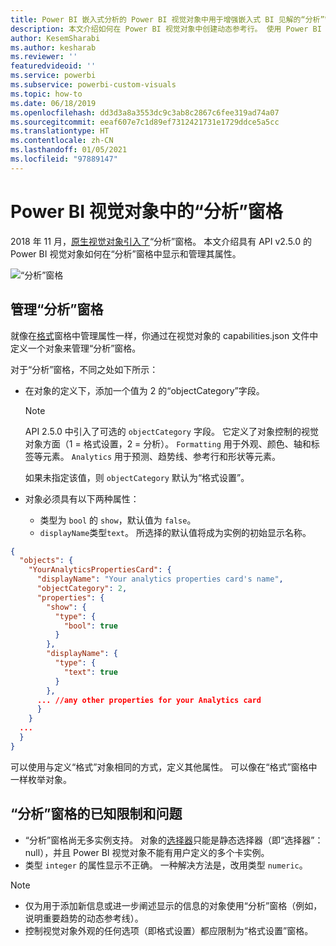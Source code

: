 ```yaml
---
title: Power BI 嵌入式分析的 Power BI 视觉对象中用于增强嵌入式 BI 见解的“分析”窗格
description: 本文介绍如何在 Power BI 视觉对象中创建动态参考行。 使用 Power BI 嵌入式分析改进嵌入式 BI 见解。
author: KesemSharabi
ms.author: kesharab
ms.reviewer: ''
featuredvideoid: ''
ms.service: powerbi
ms.subservice: powerbi-custom-visuals
ms.topic: how-to
ms.date: 06/18/2019
ms.openlocfilehash: dd3d3a8a3553dc9c3ab8c2867c6fee319ad74a07
ms.sourcegitcommit: eeaf607e7c1d89ef7312421731e1729ddce5a5cc
ms.translationtype: HT
ms.contentlocale: zh-CN
ms.lasthandoff: 01/05/2021
ms.locfileid: "97889147"
---
```

# <a name="the-analytics-pane-in-power-bi-visuals"></a>Power BI 视觉对象中的“分析”窗格

2018 年 11 月，[原生视觉对象引入了](../../transform-model/desktop-analytics-pane.md)“分析”窗格。
本文介绍具有 API v2.5.0 的 Power BI 视觉对象如何在“分析”窗格中显示和管理其属性。

![“分析”窗格](media/analytics-pane/visualization-pane-analytics-tab.png)

## <a name="manage-the-analytics-pane"></a>管理“分析”窗格

就像在[格式](./custom-visual-develop-tutorial-format-options.md)窗格中管理属性一样，你通过在视觉对象的 capabilities.json 文件中定义一个对象来管理“分析”窗格。

对于“分析”窗格，不同之处如下所示：

* 在对象的定义下，添加一个值为 2 的“objectCategory”字段。

    > [!NOTE]
    > API 2.5.0 中引入了可选的 `objectCategory` 字段。 它定义了对象控制的视觉对象方面（1 = 格式设置，2 = 分析）。 `Formatting` 用于外观、颜色、轴和标签等元素。 `Analytics` 用于预测、趋势线、参考行和形状等元素。
    >
    > 如果未指定该值，则 `objectCategory` 默认为“格式设置”。

* 对象必须具有以下两种属性：
    * 类型为 `bool` 的 `show`，默认值为 `false`。
    * `displayName`类型`text`。 所选择的默认值将成为实例的初始显示名称。

```json
{
  "objects": {
    "YourAnalyticsPropertiesCard": {
      "displayName": "Your analytics properties card's name",
      "objectCategory": 2,
      "properties": {
        "show": {
          "type": {
            "bool": true
          }
        },
        "displayName": {
          "type": {
            "text": true
          }
        },
      ... //any other properties for your Analytics card
      }
    }
  ...
  }
}
```

可以使用与定义“格式”对象相同的方式，定义其他属性。 可以像在“格式”窗格中一样枚举对象。

## <a name="known-limitations-and-issues-of-the-analytics-pane"></a>“分析”窗格的已知限制和问题

* “分析”窗格尚无多实例支持。 对象的[选择器](https://microsoft.github.io/PowerBI-visuals/docs/concepts/objects-and-properties/#selector)只能是静态选择器（即“选择器”：null），并且 Power BI 视觉对象不能有用户定义的多个卡实例。
* 类型 `integer` 的属性显示不正确。 一种解决方法是，改用类型 `numeric`。

> [!NOTE]
> * 仅为用于添加新信息或进一步阐述显示的信息的对象使用“分析”窗格（例如，说明重要趋势的动态参考线）。
> * 控制视觉对象外观的任何选项（即格式设置）都应限制为“格式设置”窗格。